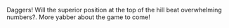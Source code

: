 Daggers! Will the superior position at the top of the hill beat overwhelming numbers?. More yabber about the game to come!